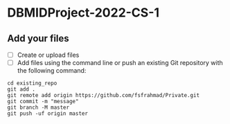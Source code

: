 # DBMIDProject-2022-CS-1

## Add your files

- [ ] Create or upload files
- [ ] Add files using the command line or push an existing Git repository with the following command:

```
cd existing_repo
git add .
git remote add origin https://github.com/fsfrahmad/Private.git
git commit -m "message"
git branch -M master
git push -uf origin master
```
